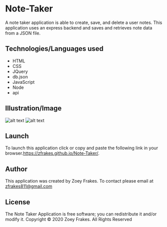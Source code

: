 # Note-Taker
A note taker application is able to create, save, and delete a user notes. This application uses an express backend and saves and retrieves note data from a JSON file.

## Technologies/Languages used

* HTML
* CSS
* JQuery
* db.json
* JavaScript
* Node
* api

## Illustration/Image 
![alt text](./NoteTakerImage1.png "Note Taker Image 1")
![alt text](./NoteTakerImage2.png "Note Taker Image 2")
 
 ## Launch
To launch this application click or copy and paste the following link in your browser.https://zfrakes.github.io/Note-Taker/.

## Author
This application was created by Zoey Frakes. To contact please email at zfrakes811@gmail.com

## License
The Note Taker Application is free software; you can redistribute it and/or modify it. Copyright © 2020 Zoey Frakes. All Rights Reserved